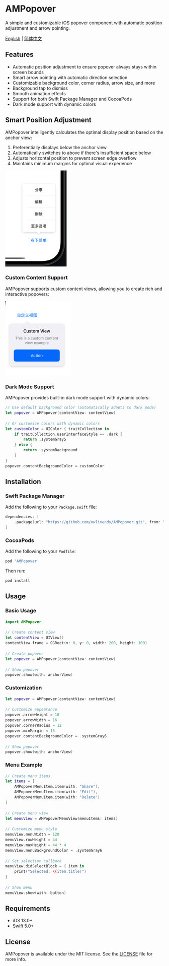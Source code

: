 # AMPopover

A simple and customizable iOS popover component with automatic position adjustment and arrow pointing.

[English](./README.md) | [简体中文](./README_CN.md)

## Features

- Automatic position adjustment to ensure popover always stays within screen bounds
- Smart arrow pointing with automatic direction selection
- Customizable background color, corner radius, arrow size, and more
- Background tap to dismiss
- Smooth animation effects
- Support for both Swift Package Manager and CocoaPods
- Dark mode support with dynamic colors

## Smart Position Adjustment

AMPopover intelligently calculates the optimal display position based on the anchor view:

1. Preferentially displays below the anchor view
2. Automatically switches to above if there's insufficient space below
3. Adjusts horizontal position to prevent screen edge overflow
4. Maintains minimum margins for optimal visual experience

![Auto Position Adjustment](./assets/auto_position.png)

### Custom Content Support

AMPopover supports custom content views, allowing you to create rich and interactive popovers:

![Custom Content Example](./assets/custom_content.png)

### Dark Mode Support

AMPopover provides built-in dark mode support with dynamic colors:

```swift
// Use default background color (automatically adapts to dark mode)
let popover = AMPopover(contentView: contentView)

// Or customize colors with dynamic colors
let customColor = UIColor { traitCollection in
    if traitCollection.userInterfaceStyle == .dark {
        return .systemGray5
    } else {
        return .systemBackground
    }
}
popover.contentBackgroundColor = customColor
```

## Installation

### Swift Package Manager

Add the following to your `Package.swift` file:

```swift
dependencies: [
    .package(url: "https://github.com/owlivendy/AMPopover.git", from: "1.0.0")
]
```

### CocoaPods

Add the following to your `Podfile`:

```ruby
pod 'AMPopover'
```

Then run:

```bash
pod install
```

## Usage

### Basic Usage

```swift
import AMPopover

// Create content view
let contentView = UIView()
contentView.frame = CGRect(x: 0, y: 0, width: 200, height: 100)

// Create popover
let popover = AMPopover(contentView: contentView)

// Show popover
popover.show(with: anchorView)
```

### Customization

```swift
let popover = AMPopover(contentView: contentView)

// Customize appearance
popover.arrowHeight = 10
popover.arrowWidth = 16
popover.cornerRadius = 12
popover.minMargin = 15
popover.contentBackgroundColor = .systemGray6

// Show popover
popover.show(with: anchorView)
```

### Menu Example

```swift
// Create menu items
let items = [
    AMPopoverMenuItem.item(with: "Share"),
    AMPopoverMenuItem.item(with: "Edit"),
    AMPopoverMenuItem.item(with: "Delete")
]

// Create menu view
let menuView = AMPopoverMenuView(menuItems: items)

// Customize menu style
menuView.menuWidth = 120
menuView.rowHeight = 44
menuView.maxHeight = 44 * 4
menuView.menuBackgroundColor = .systemGray6

// Set selection callback
menuView.didSelectBlock = { item in
    print("Selected: \(item.title)")
}

// Show menu
menuView.show(with: button)
```

## Requirements

- iOS 13.0+
- Swift 5.0+

## License

AMPopover is available under the MIT license. See the [LICENSE](LICENSE) file for more info. 
